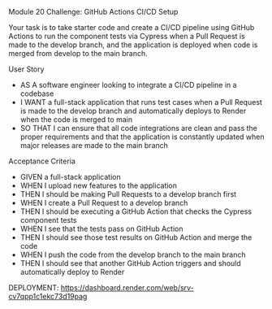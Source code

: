 Module 20 Challenge: GitHub Actions CI/CD Setup

Your task is to take starter code and create a CI/CD pipeline using GitHub Actions to run the component tests via Cypress when a Pull Request is made to the develop branch, and the application is deployed when code is merged from develop to the main branch.

User Story

* AS A software engineer looking to integrate a CI/CD pipeline in a codebase
* I WANT a full-stack application that runs test cases when a Pull Request is made to the develop branch and automatically deploys to Render when the code is merged to main
* SO THAT I can ensure that all code integrations are clean and pass the proper requirements and that the application is constantly updated when major releases are made to the main branch

Acceptance Criteria

* GIVEN a full-stack application
* WHEN I upload new features to the application
* THEN I should be making Pull Requests to a develop branch first
* WHEN I create a Pull Request to a develop branch
* THEN I should be executing a GitHub Action that checks the Cypress component tests
* WHEN I see that the tests pass on GitHub Action
* THEN I should see those test results on GitHub Action and merge the code
* WHEN I push the code from the develop branch to the main branch
* THEN I should see that another GitHub Action triggers and should automatically deploy to Render


DEPLOYMENT: https://dashboard.render.com/web/srv-cv7qpp1c1ekc73d19pag


